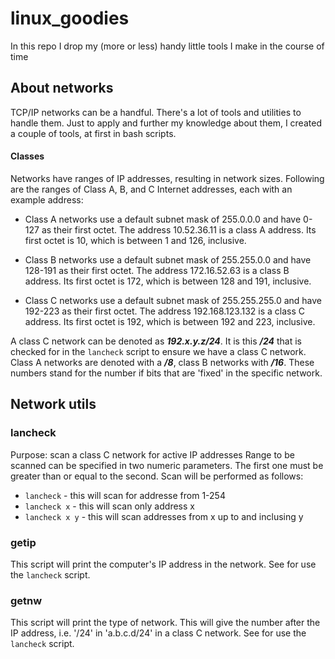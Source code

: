 # linux_goodies
In this repo I drop my (more or less) handy little tools I make in the course of time

## About networks
TCP/IP networks can be a handful.
There's a lot of tools and utilities to handle them. 
Just to apply and further my knowledge about them, I created a couple of tools, at first in bash scripts.

#### Classes 
Networks have ranges of IP addresses, resulting in network sizes.
Following are the ranges of Class A, B, and C Internet addresses, each with an example address:

- Class A networks use a default subnet mask of 255.0.0.0 and have 0-127 as their first octet. The address 10.52.36.11 is a class A address. Its first octet is 10, which is between 1 and 126, inclusive.

- Class B networks use a default subnet mask of 255.255.0.0 and have 128-191 as their first octet. The address 172.16.52.63 is a class B address. Its first octet is 172, which is between 128 and 191, inclusive.

- Class C networks use a default subnet mask of 255.255.255.0 and have 192-223 as their first octet. The address 192.168.123.132 is a class C address. Its first octet is 192, which is between 192 and 223, inclusive.

A class C network can be denoted as ***192.x.y.z/24***. 
It is this ***/24*** that is checked for in the `lancheck` script to ensure we have a class C network.
Class A networks are denoted with a ***/8***, class B networks with ***/16***.
These numbers stand for the number if bits that are 'fixed' in the specific network.

## Network utils

### lancheck
Purpose: scan a class C network for active IP addresses
Range to be scanned can be specified in two numeric parameters.
The first one must be greater than or equal to the second. 
Scan will be performed as follows:
- `lancheck` - this will scan for addresse from 1-254
- `lancheck x` - this will scan only address x
- `lancheck x y` - this will scan addresses from x up to and inclusing y

### getip
This script will print the computer's IP address in the network.
See for use the `lancheck` script.

### getnw
This script will print the type of network. This will give the number after the IP address, i.e. '/24' in 'a.b.c.d/24' in a class C network.
See for use the `lancheck` script.
